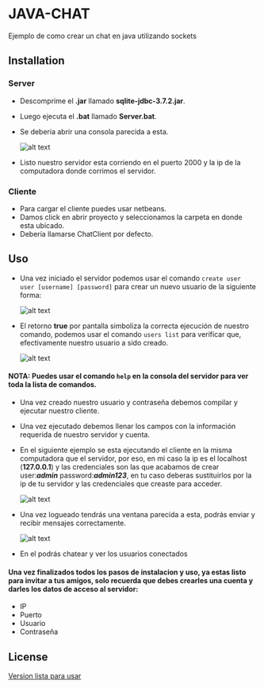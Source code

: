 # JAVA-CHAT

Ejemplo de como crear un chat en java utilizando sockets

## Installation
### Server

* Descomprime el **.jar** llamado **sqlite-jdbc-3.7.2.jar**.
* Luego ejecuta el **.bat** llamado **Server.bat**.
* Se deberia abrir una consola parecida a esta.

  ![alt text](https://i.imgur.com/aECavia.png) 
* Listo nuestro servidor esta corriendo en el puerto 2000 y la ip de la computadora donde corrimos el servidor.
### Cliente
* Para cargar el cliente puedes usar netbeans.
* Damos click en abrir proyecto y seleccionamos la carpeta en donde esta ubicado.
* Debería llamarse ChatClient por defecto.

## Uso
* Una vez iniciado el servidor podemos usar el comando ``create user user [username] [password]`` para crear un nuevo usuario de la siguiente forma:
 
  ![alt text](https://i.imgur.com/6PSUkmU.png) 

* El retorno **true** por pantalla simboliza la correcta ejecución de nuestro comando, podemos usar el comando ``users list`` para verificar que, efectivamente nuestro usuario a sido creado.

  ![alt text](https://i.imgur.com/CKEL4b9.png)

#### NOTA: Puedes usar el comando ``help`` en la consola del servidor para ver toda la lista de comandos.

* Una vez creado nuestro usuario y contraseña debemos compilar y ejecutar nuestro cliente.
* Una vez ejecutado debemos llenar los campos con la información requerida de nuestro servidor y cuenta.
* En el siguiente ejemplo se esta ejecutando el cliente en la misma computadora que el servidor, por eso, en mi caso la ip es el localhost (**127.0.0.1**) y las credenciales son las que acabamos de crear user:***admin*** password:***admin123***, en tu caso deberas sustituirlos por la ip de tu servidor y las credenciales que creaste para acceder.

  ![alt text](https://i.imgur.com/fchI9o1.png)

* Una vez logueado tendrás una ventana parecida a esta, podrás enviar y recibir mensajes correctamente.

  ![alt text](https://i.imgur.com/DKFW5jn.png)

* En el podrás chatear y ver los usuarios conectados

#### Una vez finalizados todos los pasos de instalacion y uso, ya estas listo para invitar a tus amigos, solo recuerda que debes crearles una cuenta y darles los datos de acceso al servidor:
* IP
* Puerto
* Usuario
* Contraseña


## License
[Version lista para usar](http://www.mediafire.com/file/q87ei3zd1huqlh5/Java-Chat.rar/file)
